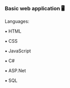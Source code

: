 ### Basic web application :desktop_computer:  ###



Languages: 

▪ HTML

▪ CSS

▪ JavaScript

▪ C#

▪ ASP.Net

▪ SQL